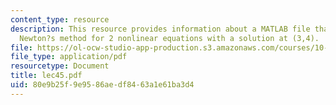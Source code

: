 ```yaml
---
content_type: resource
description: This resource provides information about a MATLAB file that tests the
  Newton?s method for 2 nonlinear equations with a solution at (3,4).
file: https://ol-ocw-studio-app-production.s3.amazonaws.com/courses/10-34-numerical-methods-applied-to-chemical-engineering-fall-2005/80e9b25f9e9586aedf8463a1e61ba3d4_lec45.pdf
file_type: application/pdf
resourcetype: Document
title: lec45.pdf
uid: 80e9b25f-9e95-86ae-df84-63a1e61ba3d4
---
```

